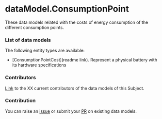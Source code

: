 # dataModel.ConsumptionPoint
These data models related with the costs of energy consumption of the different consumption points.

### List of data models

The following entity types are available:
- [ConsumptionPointCost](readme link). Represent a  physical battery with its hardware specifications



### Contributors
[Link](https://github.com/ocanades/dataModel.ConsumptionPoint/blob/feature/v.1.0.0/CONTRIBUTORS.yaml) to the XX current contributors of the data models of this Subject.


### Contribution
You can raise an [issue](https://github.com/ocanades/dataModel.ConsumptionPoint/issues) or submit your [PR](https://ggithub.com/ocanades/dataModel.ConsumptionPoint/main/pulls) on existing data models.
